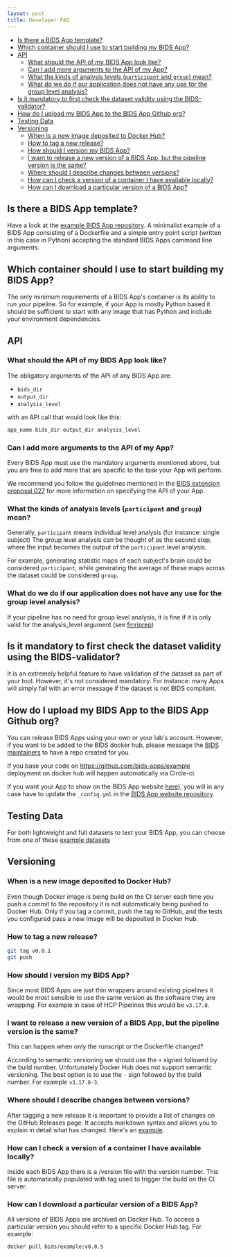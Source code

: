 ```yaml
---
layout: post
title: Developer FAQ
---
```


- [Is there a BIDS App template?](#is-there-a-bids-app-template)
- [Which container should I use to start building my BIDS App?](#which-container-should-i-use-to-start-building-my-bids-app)
- [API](#api)
    - [What should the API of my BIDS App look like?](#what-should-the-api-of-my-bids-app-look-like)
    - [Can I add more arguments to the API of my App?](#can-i-add-more-arguments-to-the-api-of-my-app)
    - [What the kinds of analysis levels (`participant` and `group`) mean?](#what-the-kinds-of-analysis-levels-participant-and-group-mean)
    - [What do we do if our application does not have any use for the group level analysis?](#what-do-we-do-if-our-application-does-not-have-any-use-for-the-group-level-analysis)
- [Is it mandatory to first check the dataset validity using the BIDS-validator?](#is-it-mandatory-to-first-check-the-dataset-validity-using-the-bids-validator)
- [How do I upload my BIDS App to the BIDS App Github org?](#how-do-i-upload-my-bids-app-to-the-bids-app-github-org)
- [Testing Data](#testing-data)
- [Versioning](#versioning)
    - [When is a new image deposited to Docker Hub?](#when-is-a-new-image-deposited-to-docker-hub)
    - [How to tag a new release?](#how-to-tag-a-new-release)
    - [How should I version my BIDS App?](#how-should-i-version-my-bids-app)
    - [I want to release a new version of a BIDS App, but the pipeline version is the same?](#i-want-to-release-a-new-version-of-a-bids-app-but-the-pipeline-version-is-the-same)
    - [Where should I describe changes between versions?](#where-should-i-describe-changes-between-versions)
    - [How can I check a version of a container I have available locally?](#how-can-i-check-a-version-of-a-container-i-have-available-locally)
    - [How can I download a particular version of a BIDS App?](#how-can-i-download-a-particular-version-of-a-bids-app)

## Is there a BIDS App template?

Have a look at the
[example BIDS App repository](https://github.com/bids-apps/example). A
minimalist example of a BIDS App consisting of a Dockerfile and a simple entry
point script (written in this case in Python) accepting the standard BIDS Apps
command line arguments.

## Which container should I use to start building my BIDS App?

The only minimum requirements of a BIDS App's container is its ability to run
your pipeline. So for example, if your App is mostly Python based it should be
sufficient to start with any image that has Python and include your environment
dependencies.

## API

### What should the API of my BIDS App look like?

The obligatory arguments of the API of any BIDS App are:

- `bids_dir`
- `output_dir`
- `analysis_level`

with an API call that would look like this:

```bash
app_name bids_dir output_dir analysis_level
```

### Can I add more arguments to the API of my App?

Every BIDS App must use the mandatory arguments mentioned above, but you are
free to add more that are specific to the task your App will perform.

We recommend you follow the guidelines mentioned in the
[BIDS extension proposal 027](https://bids.neuroimaging.io/bep027)
for more information on specifying the API of your App.

### What the kinds of analysis levels (`participant` and `group`) mean?

Generally, `participant` means individual level analysis (for instance: single
subject) The group level analysis can be thought of as the second step, where
the input becomes the output of the `participant` level analysis.

For example, generating statistic maps of each subject's brain could be
considered `participant`, while generating the average of these maps across the
dataset could be considered `group`.

### What do we do if our application does not have any use for the group level analysis?

If your pipeline has no need for group level analysis, it is fine if it is only
valid for the analysis_level argument (see
[fmriprep](https://fmriprep.readthedocs.io/en/latest/usage.html))

## Is it mandatory to first check the dataset validity using the BIDS-validator?

It is an extremely helpful feature to have validation of the dataset as part of
your tool. However, it's not considered mandatory. For instance: many Apps will
simply fail with an error message if the dataset is not BIDS compliant.

## How do I upload my BIDS App to the BIDS App Github org?

You can release BIDS Apps using your own or your lab's account. However, if you
want to be added to the BIDS docker hub, please message the
[BIDS maintainers](mailto:bids.maintenance+apps@gmail.com) to have a repo created for
you.

If you base your code on <https://github.com/bids-apps/example> deployment on
docker hub will happen automatically via Circle-ci.

If you want your App to show on the BIDS App website
[here](https://bids-apps.neuroimaging.io/apps/)), you will in any case have to
update the `_config.yml` in the
[BIDS App website repository](https://github.com/bids-apps/bids-apps.github.io.git).

<!--
TODO: how do I "submit" an App? Is there a review process? What are the requirements?
-->

## Testing Data

For both lightweight and full datasets to test your BIDS App, you can choose
from one of these
[example datasets](https://bids-standard.github.io/bids-starter-kit/dataset_examples.html)

## Versioning

### When is a new image deposited to Docker Hub?

Even though Docker image is being build on the CI server each time you push a
commit to the repository it is not automatically being pushed to Docker Hub.
Only if you tag a commit, push the tag to GitHub, and the tests you configured
pass a new image will be deposited in Docker Hub.

### How to tag a new release?

```bash
git tag v0.0.1
git push
```

### How should I version my BIDS App?

Since most BIDS Apps are just thin wrappers around existing pipelines it would
be most sensible to use the same version as the software they are wrapping. For
example in case of HCP Pipelines this would be `v3.17.0`.

### I want to release a new version of a BIDS App, but the pipeline version is the same?

This can happen when only the runscript or the Dockerfile changed?

According to semantic versioning we should use the `+` signed followed by the
build number. Unfortunately Docker Hub does not support semantic versioning. The
best option is to use the `-` sign followed by the build number. For example
`v3.17.0-3`.

### Where should I describe changes between versions?

After tagging a new release it is important to provide a list of changes on the
GitHub Releases page. It accepts markdown syntax and allows you to explain in
detail what has changed. Here's an
[example](https://github.com/bids-apps/example/releases).

### How can I check a version of a container I have available locally?

Inside each BIDS App there is a /version file with the version number. This file
is automatically populated with tag used to trigger the build on the CI server.

### How can I download a particular version of a BIDS App?

All versions of BIDS Apps are archived on Docker Hub. To access a particular
version you should refer to a specific Docker Hub tag. For example:

```bash
docker pull bids/example:v0.0.5
```
